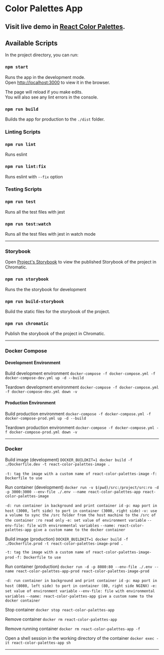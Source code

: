 # Color Palettes App

## Visit live demo in [React Color Palettes](https://color-palettes-tomascatena.vercel.app/).

## Available Scripts

In the project directory, you can run:

### `npm start`

Runs the app in the development mode.\
Open [http://localhost:3000](http://localhost:3000) to view it in the browser.

The page will reload if you make edits.\
You will also see any lint errors in the console.

### `npm run build`

Builds the app for production to the `./dist` folder.

### Linting Scripts

### `npm run lint`

Runs eslint

### `npm run lint:fix`

Runs eslint with `--fix` option

### Testing Scripts

### `npm run test`

Runs all the test files with jest

### `npm run test:watch`

Runs all the test files with jest in watch mode

***

### Storybook

Open [Project's Storybook](https://main--62654b5babdb4b004aad2d72.chromatic.com) to view the published Storybook of the project in Chromatic.

### `npm run storybook`

Runs the the storybook for development

### `npm run build-storybook`

Build the static files for the storybook of the project.

### `npm run chromatic`

Publish the storybook of the project in Chromatic.

***

### Docker Compose

#### Development Environment

Build development environment
`docker-compose -f docker-compose.yml -f docker-compose-dev.yml up -d --build`

Teardown development environment
`docker-compose -f docker-compose.yml -f docker-compose-dev.yml down -v`

#### Production Environment

Build production environment
`docker-compose -f docker-compose.yml -f docker-compose-prod.yml up -d --build`

Teardown production environment
`docker-compose -f docker-compose.yml -f docker-compose-prod.yml down -v`

***

### Docker

Build image (development)
`DOCKER_BUILDKIT=1 docker build -f ./Dockerfile.dev -t react-color-palettes-image .`

`-t: tag the image with a custom name of react-color-palettes-image`
`-f: Dockerfile to use`

Run container (development)
`docker run -v $(pwd)/src:/project/src:ro -d -p 3000:3000 --env-file ./.env --name react-color-palettes-app react-color-palettes-image`

`-d: run container in background and print container id`
`-p: map port in host (3000, left side) to port in container (3000, right side)`
`-v: use a volume to sync the /src folder from the host machine to the /src of the container :ro read only`
`-e: set value of environment variable`
`--env-file: file with environmental variables`
`--name: react-color-palettes-app give a custom name to the docker container`

Build image (production)
`DOCKER_BUILDKIT=1 docker build -f ./Dockerfile.prod -t react-color-palettes-image-prod .`

`-t: tag the image with a custom name of react-color-palettes-image-prod`
`-f: Dockerfile to use`

Run container (production)
`docker run -d -p 8080:80 --env-file ./.env --name react-color-palettes-app-prod react-color-palettes-image-prod`

`-d: run container in background and print container id`
`-p: map port in host (8080, left side) to port in container (80, right side NGINX)`
`-e: set value of environment variable`
`--env-file: file with environmental variables`
`--name: react-color-palettes-app give a custom name to the docker container`

Stop container
`docker stop react-color-palettes-app`

Remove container
`docker rm react-color-palettes-app`

Remove running container
`docker rm react-color-palettes-app -f`

Open a shell session in the working directory of the container
`docker exec -it react-color-palettes-app sh`

***
